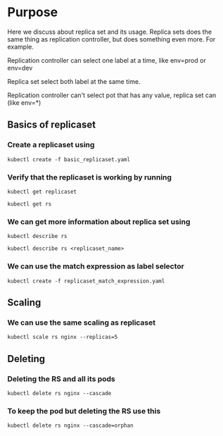# Purpose
Here we discuss about replica set and its usage. Replica sets does the same thing as replication controller, but does something even more. For example.

Replication controller can select one label at a time, like env=prod or env=dev

Replica set select both label at the same time.

Replication controller can't select pot that has any value, replica set can (like env=*)

## Basics of replicaset
### Create a replicaset using
`kubectl create -f basic_replicaset.yaml`

### Verify that the replicaset is working by running
`kubectl get replicaset`

`kubectl get rs`

### We can get more information about replica set using
`kubectl describe rs`

`kubectl describe rs <replicaset_name>`

### We can use the match expression as label selector
`kubectl create -f replicaset_match_expression.yaml`


## Scaling
### We can use the same scaling as replicaset
`kubectl scale rs nginx --replicas=5`

## Deleting
### Deleting the RS and all its pods
`kubectl delete rs nginx --cascade`

### To keep the pod but deleting the RS use this
`kubectl delete rs nginx --cascade=orphan`